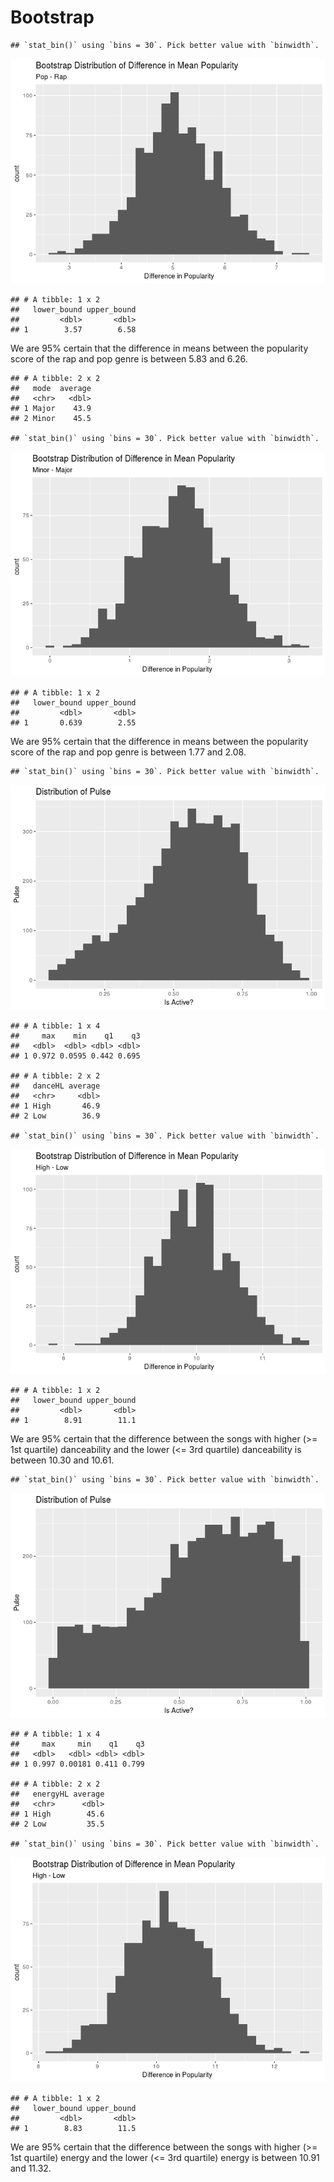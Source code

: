 Bootstrap
================

    ## `stat_bin()` using `bins = 30`. Pick better value with `binwidth`.

![](Bootstrap_files/figure-gfm/rap_pop-1.png)<!-- -->

    ## # A tibble: 1 x 2
    ##   lower_bound upper_bound
    ##         <dbl>       <dbl>
    ## 1        3.57        6.58

We are 95% certain that the difference in means between the popularity
score of the rap and pop genre is between 5.83 and 6.26.

    ## # A tibble: 2 x 2
    ##   mode  average
    ##   <chr>   <dbl>
    ## 1 Major    43.9
    ## 2 Minor    45.5

    ## `stat_bin()` using `bins = 30`. Pick better value with `binwidth`.

![](Bootstrap_files/figure-gfm/gg-1.png)<!-- -->

    ## # A tibble: 1 x 2
    ##   lower_bound upper_bound
    ##         <dbl>       <dbl>
    ## 1       0.639        2.55

We are 95% certain that the difference in means between the popularity
score of the rap and pop genre is between 1.77 and
    2.08.

    ## `stat_bin()` using `bins = 30`. Pick better value with `binwidth`.

![](Bootstrap_files/figure-gfm/danceability-1.png)<!-- -->

    ## # A tibble: 1 x 4
    ##     max    min    q1    q3
    ##   <dbl>  <dbl> <dbl> <dbl>
    ## 1 0.972 0.0595 0.442 0.695

    ## # A tibble: 2 x 2
    ##   danceHL average
    ##   <chr>     <dbl>
    ## 1 High       46.9
    ## 2 Low        36.9

    ## `stat_bin()` using `bins = 30`. Pick better value with `binwidth`.

![](Bootstrap_files/figure-gfm/gg_dance-1.png)<!-- -->

    ## # A tibble: 1 x 2
    ##   lower_bound upper_bound
    ##         <dbl>       <dbl>
    ## 1        8.91        11.1

We are 95% certain that the difference between the songs with higher
(\>= 1st quartile) danceability and the lower (\<= 3rd quartile)
danceability is between 10.30 and
    10.61.

    ## `stat_bin()` using `bins = 30`. Pick better value with `binwidth`.

![](Bootstrap_files/figure-gfm/energy_plot-1.png)<!-- -->

    ## # A tibble: 1 x 4
    ##     max     min    q1    q3
    ##   <dbl>   <dbl> <dbl> <dbl>
    ## 1 0.997 0.00181 0.411 0.799

    ## # A tibble: 2 x 2
    ##   energyHL average
    ##   <chr>      <dbl>
    ## 1 High        45.6
    ## 2 Low         35.5

    ## `stat_bin()` using `bins = 30`. Pick better value with `binwidth`.

![](Bootstrap_files/figure-gfm/gg_energy-1.png)<!-- -->

    ## # A tibble: 1 x 2
    ##   lower_bound upper_bound
    ##         <dbl>       <dbl>
    ## 1        8.83        11.5

We are 95% certain that the difference between the songs with higher
(\>= 1st quartile) energy and the lower (\<= 3rd quartile) energy is
between 10.91 and 11.32.
